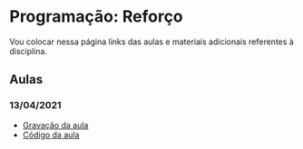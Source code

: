 # Programação: Reforço

Vou colocar nessa página links das aulas e materiais adicionais referentes à disciplina.

## Aulas

### 13/04/2021

* [Gravação da aula](https://liveestacio-my.sharepoint.com/:v:/g/personal/00339239140_professores_ibmec_edu_br/EY7nGwn5bhRHpb6AvrMAMN4BeuKnE6CjKX54fgyxJMRRlg)
* [Código da aula](https://github.com/victor0machado/2021.1-prog/blob/master/aulas/reforco/aula_01.py)

